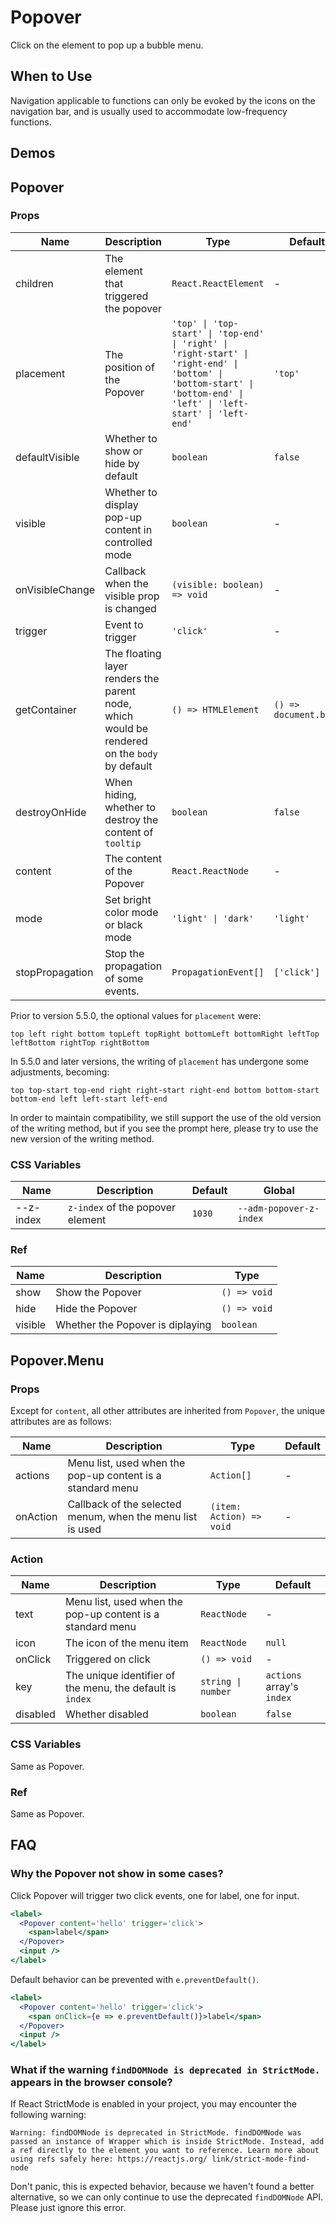 # Popover

Click on the element to pop up a bubble menu.

## When to Use

Navigation applicable to functions can only be evoked by the icons on the navigation bar, and is usually used to accommodate low-frequency functions.

## Demos

<code src="./demos/demo1.tsx"></code>

<code src="./demos/demo2.tsx"></code>

<code src="./demos/demo4.tsx"></code>

<code src="./demos/demo3.tsx" debug></code>

## Popover

### Props

| Name            | Description                                                                                  | Type                                                                                                                                                                 | Default               |
| --------------- | -------------------------------------------------------------------------------------------- | -------------------------------------------------------------------------------------------------------------------------------------------------------------------- | --------------------- |
| children        | The element that triggered the popover                                                       | `React.ReactElement`                                                                                                                                                 | -                     |
| placement       | The position of the Popover                                                                  | `'top' \| 'top-start' \| 'top-end' \| 'right' \| 'right-start' \| 'right-end' \| 'bottom' \| 'bottom-start' \| 'bottom-end' \| 'left' \| 'left-start' \| 'left-end'` | `'top'`               |
| defaultVisible  | Whether to show or hide by default                                                           | `boolean`                                                                                                                                                            | `false`               |
| visible         | Whether to display pop-up content in controlled mode                                         | `boolean`                                                                                                                                                            | -                     |
| onVisibleChange | Callback when the visible prop is changed                                                    | `(visible: boolean) => void`                                                                                                                                         | -                     |
| trigger         | Event to trigger                                                                             | `'click'`                                                                                                                                                            | -                     |
| getContainer    | The floating layer renders the parent node, which would be rendered on the `body` by default | `() => HTMLElement`                                                                                                                                                  | `() => document.body` |
| destroyOnHide   | When hiding, whether to destroy the content of `tooltip`                                     | `boolean`                                                                                                                                                            | `false`               |
| content         | The content of the Popover                                                                   | `React.ReactNode`                                                                                                                                                    | -                     |
| mode            | Set bright color mode or black mode                                                          | `'light' \| 'dark'`                                                                                                                                                  | `'light'`             |
| stopPropagation | Stop the propagation of some events.                                                         | `PropagationEvent[]`                                                                                                                                                 | `['click']`           |

Prior to version 5.5.0, the optional values for `placement` were:

`top left right bottom topLeft topRight bottomLeft bottomRight leftTop leftBottom rightTop rightBottom`

In 5.5.0 and later versions, the writing of `placement` has undergone some adjustments, becoming:

`top top-start top-end right right-start right-end bottom bottom-start bottom-end left left-start left-end`

In order to maintain compatibility, we still support the use of the old version of the writing method, but if you see the prompt here, please try to use the new version of the writing method.

### CSS Variables

| Name      | Description                      | Default | Global                  |
| --------- | -------------------------------- | ------- | ----------------------- |
| --z-index | `z-index` of the popover element | `1030`  | `--adm-popover-z-index` |

### Ref

| Name    | Description                      | Type         |
| ------- | -------------------------------- | ------------ |
| show    | Show the Popover                 | `() => void` |
| hide    | Hide the Popover                 | `() => void` |
| visible | Whether the Popover is diplaying | `boolean`    |

## Popover.Menu

### Props

Except for `content`, all other attributes are inherited from `Popover`, the unique attributes are as follows:

| Name     | Description                                                | Type                     | Default |
| -------- | ---------------------------------------------------------- | ------------------------ | ------- |
| actions  | Menu list, used when the pop-up content is a standard menu | `Action[]`               | -       |
| onAction | Callback of the selected menum, when the menu list is used | `(item: Action) => void` | -       |

### Action

| Name     | Description                                                | Type               | Default                   |
| -------- | ---------------------------------------------------------- | ------------------ | ------------------------- |
| text     | Menu list, used when the pop-up content is a standard menu | `ReactNode`        | -                         |
| icon     | The icon of the menu item                                  | `ReactNode`        | `null`                    |
| onClick  | Triggered on click                                         | `() => void`       | -                         |
| key      | The unique identifier of the menu, the default is `index`  | `string \| number` | `actions` array's `index` |
| disabled | Whether disabled                                           | `boolean`          | `false`                   |

### CSS Variables

Same as Popover.

### Ref

Same as Popover.

## FAQ

### Why the Popover not show in some cases?

Click Popover will trigger two click events, one for label, one for input.

```jsx
<label>
  <Popover content='hello' trigger='click'>
    <span>label</span>
  </Popover>
  <input />
</label>
```

Default behavior can be prevented with `e.preventDefault()`.

```jsx
<label>
  <Popover content='hello' trigger='click'>
    <span onClick={e => e.preventDefault()}>label</span>
  </Popover>
  <input />
</label>
```

### What if the warning `findDOMNode is deprecated in StrictMode.` appears in the browser console?

If React StrictMode is enabled in your project, you may encounter the following warning:

```text
Warning: findDOMNode is deprecated in StrictMode. findDOMNode was passed an instance of Wrapper which is inside StrictMode. Instead, add a ref directly to the element you want to reference. Learn more about using refs safely here: https://reactjs.org/ link/strict-mode-find-node
```

Don't panic, this is expected behavior, because we haven't found a better alternative, so we can only continue to use the deprecated `findDOMNode` API. Please just ignore this error.

